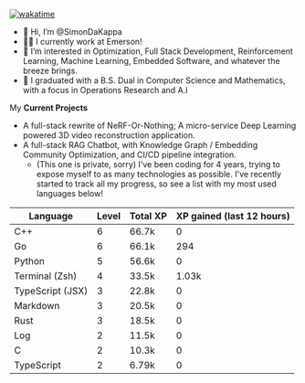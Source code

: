 
[![wakatime](https://wakatime.com/badge/user/50e6c678-94a9-4739-af51-360aeb113c51.svg)](https://wakatime.com/@50e6c678-94a9-4739-af51-360aeb113c51)

- 👋 Hi, I’m @SimonDaKappa
- 🧑‍💼 I currently work at Emerson!
- 👀 I’m interested in Optimization, Full Stack Development, Reinforcement Learning, Machine Learning, Embedded Software, and whatever the breeze brings.
- 🌱 I graduated with a B.S. Dual in Computer Science and Mathematics, with a focus in Operations Research and A.I

My **Current Projects** 
- A full-stack rewrite of NeRF-Or-Nothing; A micro-service Deep Learning powered 3D video reconstruction application.
- A full-stack RAG Chatbot, with Knowledge Graph / Embedding Community Optimization, and CI/CD pipeline integration.
  - (This one is private, sorry)
I've been coding for 4 years, trying to expose myself to as many technologies as possible. I've recently started to track all my progress, so see
a list with my most used languages below!

| Language | Level | Total XP | XP gained (last 12 hours) |
| --- | --- | --- | --- |
| C++ | 6 | 66.7k | 0 |
| Go | 6 | 66.1k | 294 |
| Python | 5 | 56.6k | 0 |
| Terminal (Zsh) | 4 | 33.5k | 1.03k |
| TypeScript (JSX) | 3 | 22.8k | 0 |
| Markdown | 3 | 20.5k | 0 |
| Rust | 3 | 18.5k | 0 |
| Log | 2 | 11.5k | 0 |
| C | 2 | 10.3k | 0 |
| TypeScript | 2 | 6.79k | 0 |